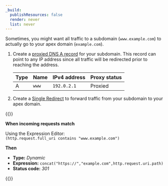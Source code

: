 ```yaml
---
_build:
  publishResources: false
  render: never
  list: never
---
```


Sometimes, you might want all traffic to a subdomain (`www.example.com`)  to actually go to your apex domain (`example.com`).

1.  Create a [proxied DNS A record](/dns/manage-dns-records/how-to/create-dns-records/) for your subdomain. This record can point to any IP address since all traffic will be redirected prior to reaching the address.

    | **Type** | **Name** | **IPv4 address** | **Proxy status** |
    | -------- | -------- | ---------------- | ---------------- |
    | A        | `www`    | `192.0.2.1`      | Proxied          |

2.  Create a [Single Redirect](/rules/url-forwarding/single-redirects/create-dashboard/) to forward traffic from your subdomain to your apex domain.

{{<example>}}

**When incoming requests match**

Using the Expression Editor:<br>
`(http.request.full_uri contains "www.example.com")`

**Then**

* **Type:** _Dynamic_
* **Expression:** `concat("https://","example.com",http.request.uri.path)`
* **Status code:** _301_

{{</example>}}